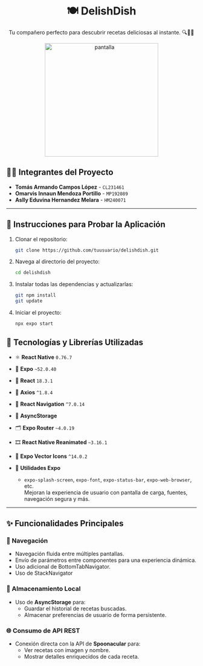 <h1 align="center">🍽️ DelishDish</h1>

<p align="center">Tu compañero perfecto para descubrir recetas deliciosas al instante. 🔍👨‍🍳</p>

<p align="center">
  <img src="https://github.com/user-attachments/assets/d3e41fa0-0bd5-4e0a-afd7-5bce032ae2cd" alt="pantalla" width="300" />
</p>


## 👨‍💻 Integrantes del Proyecto

- **Tomás Armando Campos López** - `CL231461`
- **Omarvis Innaun Mendoza Portillo** - `MP192089`
- **Aslly Eduvina Hernandez Melara** - `HM240071`

---

## 🚀 Instrucciones para Probar la Aplicación

1. Clonar el repositorio:
   ```bash
   git clone https://github.com/tuusuario/delishdish.git
2. Navega al directorio del proyecto:
    ```bash
   cd delishdish

3. Instalar todas las dependencias y actualizarlas:
    ```bash
   git npm install
   git update
4. Iniciar el proyecto:
   ```bash
   npx expo start

## 🧰 Tecnologías y Librerías Utilizadas

- ⚛️ **React Native** `0.76.7`  

- 🚀 **Expo** `~52.0.40`  


- 🧠 **React** `18.3.1`  
  

- 🔗 **Axios** `^1.8.4`  

- 🧭 **React Navigation** `^7.0.14`  
 
- 💾 **AsyncStorage**  

- 🗂️ **Expo Router** `~4.0.19`  

- 🎞️ **React Native Reanimated** `~3.16.1`  

- 🎨 **Expo Vector Icons** `^14.0.2`  

- 🧰 **Utilidades Expo**  
  - `expo-splash-screen`, `expo-font`, `expo-status-bar`, `expo-web-browser`, etc.  
  Mejoran la experiencia de usuario con pantalla de carga, fuentes, navegación segura y más.

---

## ✨ Funcionalidades Principales

### 🧭 Navegación
- Navegación fluida entre múltiples pantallas.
- Envío de parámetros entre componentes para una experiencia dinámica.
- Uso adicional de BottomTabNavigator.
- Uso de StackNavigator

### 💾 Almacenamiento Local
- Uso de **AsyncStorage** para:
  - Guardar el historial de recetas buscadas.
  - Almacenar preferencias de usuario de forma persistente.

### 🌐 Consumo de API REST
- Conexión directa con la API de **Spoonacular** para:
  - Ver recetas con imagen y nombre.
  - Mostrar detalles enriquecidos de cada receta.



